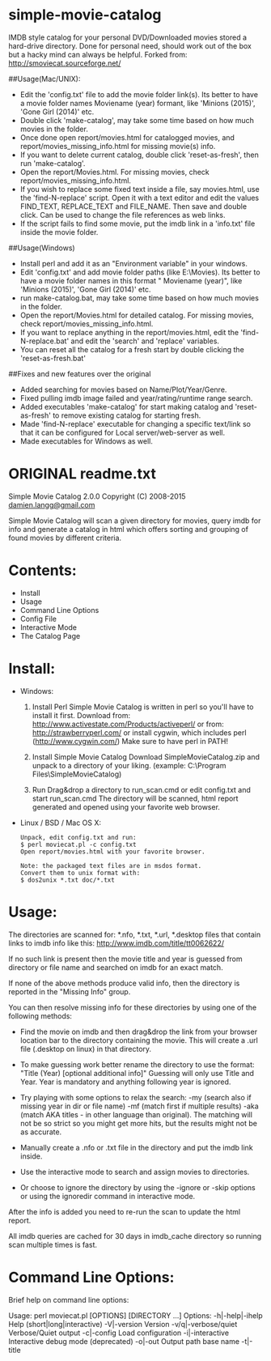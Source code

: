 # simple-movie-catalog
IMDB style catalog for your personal DVD/Downloaded movies stored a hard-drive directory. Done for personal need, should work out of the box but a hacky mind can always be helpful. Forked from: http://smoviecat.sourceforge.net/

##Usage(Mac/UNIX):
- Edit the 'config.txt' file to add the movie folder link(s). Its better to have a movie folder names Moviename (year) formant, like 'Minions (2015)', 'Gone Girl (2014)' etc.
- Double click 'make-catalog', may take some time based on how much movies in the folder. 
- Once done open report/movies.html for catalogged movies, and report/movies_missing_info.html for missing movie(s) info.
- If you want to delete current catalog, double click 'reset-as-fresh', then run 'make-catalog'.
- Open the report/Movies.html. For missing movies, check report/movies_missing_info.html.
- If you wish to replace some fixed text inside a file, say movies.html, use the 'find-N-replace' script. Open it with a text editor and edit the values FIND_TEXT, REPLACE_TEXT and FILE_NAME. Then save and double click. Can be used to change the file references as web links.
- If the script fails to find some movie, put the imdb link in a 'info.txt' file inside the movie folder.

##Usage(Windows)
- Install perl and add it as an "Environment variable" in your windows.
- Edit 'config.txt' and add movie folder paths (like E:\Movies). Its better to have a movie folder names in this format " Moviename (year)", like 'Minions (2015)', 'Gone Girl (2014)' etc.
- run make-catalog.bat, may take some time based on how much movies in the folder.
- Open the report/Movies.html for detailed catalog. For missing movies, check report/movies_missing_info.html.
- If you want to replace anything in the report/movies.html, edit the 'find-N-replace.bat' and edit the 'search' and 'replace' variables.
- You can reset all the catalog for a fresh start by double clicking the 'reset-as-fresh.bat'

##Fixes and new features over the original
- Added searching for movies based on Name/Plot/Year/Genre.
- Fixed pulling imdb image failed and year/rating/runtime range search.
- Added executables 'make-catalog' for start making catalog and 'reset-as-fresh' to remove existing catalog for starting fresh.
- Made 'find-N-replace' executable for changing a specific text/link so that it can be configured for Local server/web-server as well.
- Made executables for Windows as well.


# ORIGINAL readme.txt

Simple Movie Catalog 2.0.0
Copyright (C) 2008-2015 damien.langg@gmail.com

Simple Movie Catalog will scan a given directory for movies,
query imdb for info and generate a catalog in html which offers
sorting and grouping of found movies by different criteria.

Contents:
=========

 - Install
 - Usage
 - Command Line Options
 - Config File
 - Interactive Mode
 - The Catalog Page



Install:
========

* Windows:

   1. Install Perl
      Simple Movie Catalog is written in perl so you'll have to install it first.
      Download from: http://www.activestate.com/Products/activeperl/
      or from: http://strawberryperl.com/
      or install cygwin, which includes perl (http://www.cygwin.com/)
      Make sure to have perl in PATH!

   2. Install Simple Movie Catalog
      Download SimpleMovieCatalog.zip and unpack to a directory of your liking.
      (example: C:\Program Files\SimpleMovieCatalog)

   3. Run
      Drag&drop a directory to run_scan.cmd or edit config.txt and start run_scan.cmd
      The directory will be scanned, html report generated and opened using your
      favorite web browser.

* Linux / BSD / Mac OS X:

      Unpack, edit config.txt and run:
      $ perl moviecat.pl -c config.txt
      Open report/movies.html with your favorite browser.

      Note: the packaged text files are in msdos format.
      Convert them to unix format with:
      $ dos2unix *.txt doc/*.txt



Usage:
======

The directories are scanned for: *.nfo, *.txt, *.url, *.desktop files that
contain links to imdb info like this: http://www.imdb.com/title/tt0062622/

If no such link is present then the movie title and year is guessed from
directory or file name and searched on imdb for an exact match.

If none of the above methods produce valid info, then the directory is
reported in the "Missing Info" group.

You can then resolve missing info for these directories by using one of
the following methods:

 - Find the movie on imdb and then drag&drop the link from your
   browser location bar to the directory containing the movie.
   This will create a .url file (.desktop on linux) in that directory.

 - To make guessing work better rename the directory to use the format:
   "Title (Year) [optional additional info]"
   Guessing will only use Title and Year. Year is mandatory and anything
   following year is ignored.

 - Try playing with some options to relax the search:
        -my (search also if missing year in dir or file name)
        -mf (match first if multiple results)
        -aka (match AKA titles - in other language than original).
   The matching will not be so strict so you might get more hits,
   but the results might not be as accurate.

 - Manually create a .nfo or .txt file in the directory and put
   the imdb link inside.

 - Use the interactive mode to search and assign movies to directories.

 - Or choose to ignore the directory by using the -ignore or -skip options
   or using the ignoredir command in interactive mode.

After the info is added you need to re-run the scan to update the html report.

All imdb queries are cached for 30 days in imdb_cache directory so running scan
multiple times is fast.



Command Line Options:
=====================

Brief help on command line options:

Usage: perl moviecat.pl [OPTIONS] [DIRECTORY ...]
  Options:
    -h|-help|-ihelp         Help (short|long|interactive)
    -V|-version             Version
    -v/q|-verbose/quiet     Verbose/Quiet output
    -c|-config <CFGFILE>    Load configuration
    -i|-interactive         Interactive debug mode (deprecated)
    -o|-out <FILENAME>      Output path base name
    -t|-title <TITLE>       Set Title (multiple to define groups)
    -g|-group               Group separator
    -s|-skip <NAME>         Skip file or dir (recursive) 
    -ignore <DIR>           Ignore dir with missing info (not recursive)
    -user VOTES_URL         Add user's votes from imdb user's vote history url
    -subs URL               Add subtitle search site
    -link URL               Add a custom link
    -tag NAME=PATTERN       Add a tag NAME if path matches PATTERN
    -ext EXT                Add a file extension of recognized media files
    DIRECTORY               Directory to scan

  More Options:
    -tagorder TAGLIST       Specify tag order: TAG1,TAG2,TAG3,...
    -tagstate NAME=VAL      Specify default tag state: all, not, set, hide
    -x|-regex <EXPR>        Skip using regular expressions
    -ns|-noskip             Clear preset skip lists
    -gs|-gskip <NAME>       Group Skip file or dir
    -gx|-gregex <EXPR>      Group Skip using regular expressions
    -js                     Use javascript for sorting [default]
    -nojs                   Use static html for sorting
    -xml                    Export catalog to .xml files
    -nosubs                 Clear subtitle search site list
    -nolink                 Clear custom links list
    -a|-automatch           Auto guess and report exact matches [default]
    -na|-noautomatch        Disable auto match
    -m|-missing             Report folders with missing info [default]
    -nm|-nomissing          Don't report missing info
    -mm|-missmatch          Report guessed exact matches as missing
    -mf|-matchfirst         Match first if multiple matches exists
    -my|-matchyear          Match also folders with missing year
    -mfn|-matchfilename     Match also by filename [default]
    -nfn|-nomatchfilename   Don't match by filename
    -aka                    Match AKA titles (other language,..)
    -noaka                  Disable AKA titles [default]
    -as|-autosave           Save auto guessed exact matches
    -cachedays <NUM>        Number of days to cache pages [default: 90]
    -theme <NAME>           Select theme name [default: white]
    -origtitle              Use original movie title
    -deftitle               Use default (regional) movie title [default]

  Presets:
    skip list: [sample subs subtitles cover covers]
    regex skip: [/subs-.*/ /\W*sample\W*/]
    media ext: [mpg mpeg mpe mp4 avi mov qt wmv mkv iso bin cue ratdvd tivo ts divx vob nfo rar srt sub]
    codec tags: [hidef hd hdtv hddvdrip hddvd bluray bd5 bd9 720 720p 720i 1080 1080p 1080i 3D HSBS Half-SBS H-SBS Half.Over.Under Half-OU Half.OU cam ts r5 dvdscr dvdrip dvd dvd9 cd1 cd2 vcd xvid divx x264 matroska wmv dts dolby ac3 vorbis mp3 sub]
    cache dir: [imdb_cache]
    cache days: [90]
    output: [report/movies]


Option Notes:

  User Votes:

    -user VOTES_URL         Add user's votes from imdb user's vote history url

    VOTES_URL has the following format: [Name=]{URL|ID|FILE}
    Examples:
        -user http://www.imdb.com/mymovies/list?l=12345678
        -user 12345678
        -user Johnny=12345678
        -user George=myvotes.html


  Movie Tags:

    -tag NAME=PATTERN       Add a tag NAME if path matches PATTERN

    Movies can be assigned some tags, which allow additional filtering.
    Tags are assigned based on:
    - path matching (HiDef)
    - imdb movie type (TV,Video,Series)
    - movie match method (Guess)
    In a way, path matching tags are similar to groups, but
    offer more flexible filtering.

    Examples:
        -tag Seen=seen
        -tag Downloads=/Downloads/
    Multiple patterns can be specified, separated with comma, example:
        -tag HiDef=hidef,720,1080
    Note: HiDef tag is already predefined, to disable it assign it
    an empty PATTERN. Example:
        -tag HiDef=
    To add patterns to an existing tag, use += instead of = example:
        -tag HiDef+=hddvd
    Note: NAME must not contain any spaces or commas (,).


  Subtitles and Links:

    -subs URL               Add subtitle search site
    -link URL               Add a custom link

    The following patterns can be used in the URL:
        %ID%    -   Movie ID
        %TITLE% -   Movie Title
        %YEAR%  -   Movie Year
    And a custom name can be specified like this: NAME=URL

    Examples:
        -subs http://www.subtitlesource.org/title/tt%ID%
        -subs http://divxtitles.com/%TITLE%/English/any/1
        -link Trailers=http://www.imdb.com/title/tt%ID%/trailers
        -link http://www.google.com/search?q=%TITLE%
        -link http://en.wikipedia.org/wiki/Special:Search?search=%TITLE%

  Themes:
    -theme <NAME> option will select the default theme
    A new theme can be added to lib/name.css


Config File:
============

All command line options can be used in a config file.
Use only one option per line, followed by optional arguments in same line.
Empty lines and lines starting with # are ignored.
Multiple config files can be specified or nested, so you can include the
ignore list generated by the interactive ignoredir commad with:
"-c ignore.txt" from the command line or from the config file.
See doc/sample-cfg.txt for an example.



Interactive Mode:
=================

Note: this functionality is deprecated and will get removed in the future.

Start with -i option or run interactive.cmd to enter interactive debug mode.
In interactive mode, you can assign movies to directories which are missing
info (either missing a .nfo file or guessing didn't give an exact match).

Brief help on interactive commands:

TITLE (YEAR)    -  Search by TITLE [(YEAR) optional]
s TITLE (YEAR)  -  Search by TITLE [(YEAR) optional]
ID              -  Specify IMDB ID
URL             -  Specify IMDB URL

.               -  Show current dir info and guesses
l / ll          -  List relevant / all files
d / dd          -  List dirs (missing info / all)
dir             -  List sub-dirs to current dir
cd N/DIR        -  Change to dir number(N) / name(DIR)
<enter>         -  Next dir with missing info
n / p           -  Next / Previous dir
pwd             -  Print Current Dir
ignoredir       -  Add dir to ignore.txt
!CMD            -  Run command CMD in dir
r               -  Recreate Report
? / h / help    -  Print Help
q / quit        -  Quit



The Catalog Page:
=================

The created catalog is an interactive html + javascript page, which lists
all the found movies and offers sorting and filtering of them. The interface
should mostly be self explaining and intuitive, but here are a few details
worth mentioning:

Tag filtering:

Each tag can be in one of the 3 states: "all", "not", "selected".
 - "all" state: no filtering is done for this specific tag,
    so all movies are shown regardles if they contain the tag or not.
 - "not" state: only movies that don't contain the tag are matched and shown.
 - "selected" state: only movies that contain the tag are matched and shown.

This logic is then applied for each tag, and the intersection of movies
that match the set tag states is shown.

Genre filtering:

The genre filtering behaves in two different ways, depending if more than half or
less than half of the genres are selected.
- less than half genres selected:
  All movies that contain at least one of the selected genre is matched and shown. 
- more than half genres selected:
  Only movies whose all genres are selected are matched. In other words,
  movie that contains an unselected genre is not shown.
Example:
- Only "Comdey" is selected: all movies that contain comedy are shown.
- Everything but "Comedy" selected: all movies except those that
  contain comedy are shown.

To quickly select just one genre, you can just click on the genre name.



License:
========

Covered by the GPL License.
Read doc/license.txt and doc/gpl.txt for details.




